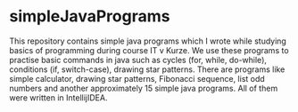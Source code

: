 # simpleJavaPrograms
This repository contains simple java programs which I wrote while studying basics of programming during course IT v Kurze.
We use these programs to practise basic commands in java such as cycles (for, while, do-while), conditions (if, switch-case), drawing star patterns.
There are programs like simple calculator, drawing star patterns, Fibonacci sequence, list odd numbers and another approximately 15 simple java programs.
All of them were written in IntellijIDEA.
